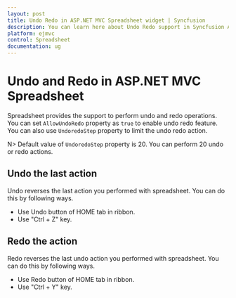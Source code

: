 ```yaml
---
layout: post
title: Undo Redo in ASP.NET MVC Spreadsheet widget | Syncfusion
description: You can learn here about Undo Redo support in Syncfusion ASP.NET MVC Spreadsheet control and more details.
platform: ejmvc
control: Spreadsheet
documentation: ug
--- 
```


# Undo and Redo in ASP.NET MVC Spreadsheet

Spreadsheet provides the support to perform undo and redo operations. You can set `AllowUndoRedo` property as `true` to enable undo redo feature. You can also use `UndoredoStep` property to limit the undo redo action.

N> Default value of `UndoredoStep` property is 20. You can perform 20 undo or redo actions.

## Undo the last action

Undo reverses the last action you performed with spreadsheet. You can do this by following ways.

* Use Undo button of HOME tab in ribbon.
* Use "Ctrl + Z" key.

## Redo the action

Redo reverses the last undo action you performed with spreadsheet. You can do this by following ways.

* Use Redo button of HOME tab in ribbon.
* Use "Ctrl + Y" key.